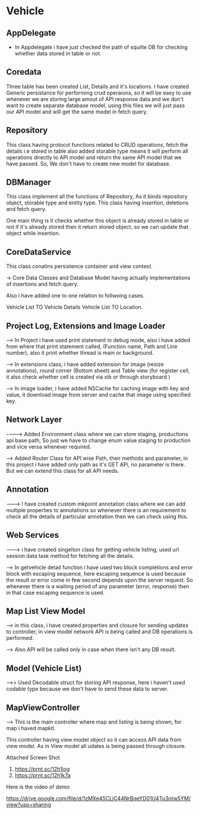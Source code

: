 # Vehicle

## AppDelegate

- In Appdelegate i have just checked the path of squilte DB for checking whether data stored in table or not.

## Coredata

Three table has been created List, Details and it's locations. 
I have created Generic persistance for performing crud operaions, so it will be easy to use whenever we are storing large amout of API response data and we don't want to create separate database model, using this files we will just pass our API model and will get the same model in fetch query.

 ## Repository
    
   This class having protocol functions related to CRUD operations, fetch the details i.e stored in table also added storable type means it will perform all operations directly to API model and return the same API model that we have passed. So, We don't have to create new model for database.
        
  ## DBManager
    
   This class implement all the functions of Repository, As it binds repository object, storable type and entity type. 
   This class having insertion, deletions and fetch query. 
      
   One main thing is it checks whether this object is already stored in table or not if it's already stored then it return stored object, so we can update that object while insertion. 
      
   ## CoreDataService
      
  This class conatins persistence container and view context.
        
  -> Core Data Classes and Database Model having actually implementations of insertions and fetch query. 
    
   Also i have added one to one relation to follwoing cases.
     
   Vehicle List  TO Vehicle Details
    Vehicle List TO Location.
      
## Project Log, Extensions and Image Loader

 --> In Project i have used print statement in debug mode, also i have added from where that print statement called, (Function name, Path and Line number), also it print whether thread is main or background. 
 
 --> In extensions class, i have added extension for image (resize annotations), round corner (Bottom sheet) and Table view (for register cell, it also check whether cell is created via xib or through storyboard )
 
 --> In image loader, i have added NSCache for caching image with key and value,  it download image from server and cache that image using specified key.

## Network Layer

   ----> Added Environment class where we can store staging, productions api base path, So just we have to change enum value staging to production and vice versa whenever required.
   
   --> Added Router Class for API wise Path, their methods and parameter,  in this project i have added only path as it's GET APi, no parameter is there. But we can extend this class for all API needs.

## Annotation

---> I have created custom mkpoint annotation class where we can add multiple properties to annotations so whenever there is an requirement to check all the details of particular annotation then we can check using this.

## Web Services

---> i have created singelton class for getting vehicle listing, used url session data task method for fetching all the details. 

--> In getvehicle detail function i have used two block completions and error block with escaping sequence, here escaping sequence is used because the result or error come in few second depends upon the server request. So whenever there is a waiting period of any parameter (error, response) then in that case escaping sequence is used. 

## Map List View Model

--> in this class, i have created properties and closure for sending updates to controller, in view model network API is being called and DB operations is performed.

--> Also API will be called only in case when there isn't any DB result. 

## Model (Vehicle List)

-->> Used Decodable struct for storing API response, here i haven't used codable type because we don't have to send these data to server. 

## MapViewController

--> This is the main controller where map and listing is being shown, for map i haved mapkit.

This controller having view model object so it can access API data from view model. As in View model all udates is being passed through closure. 


Attached Screen Shot

1. https://prnt.sc/12h1iog
2. https://prnt.sc/12h1k7a


Here is the video of demo

https://drive.google.com/file/d/1zMXe45CLjC44NrBqeYD01U4Tu3otw5YM/view?usp=sharing
